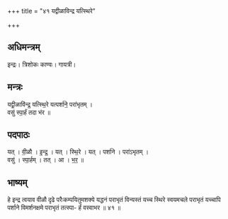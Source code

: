 +++
title = "४१ यद्वीळाविन्द्र यत्स्थिरे"

+++
## अधिमन्त्रम्
इन्द्रः। त्रिशोकः काण्वः। गायत्री।

## मन्त्रः
यद्वी॒ळावि॑न्द्र॒ यत्स्थि॒रे यत्पर्शा॑ने॒ परा॑भृतम् ।  
वसु॑ स्पा॒र्हं तदा भ॑र ॥

## पदपाठः
यत् । वी॒ळौ । इ॒न्द्र॒ । यत् । स्थि॒रे । यत् । पर्शा॑ने । परा॑ऽभृतम् ।  
वसु॑ । स्पा॒र्हम् । तत् । आ । भ॒र॒ ॥

## भाष्यम्
हे इन्द्र त्वयाव वीळौ दृढे परैःकम्पयितुमशक्ये यद्धनं पराभृतं विन्यस्तं यच्च स्थिरे स्वयमचले पराभृतं यच्चापि पर्शाने विमर्शनक्षमे पराभृतं तत्स्पा- र्हं वस्वाभर ॥ ४१ ॥